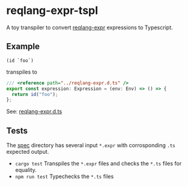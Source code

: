 # reqlang-expr-tspl

A toy transpiler to convert [reqlang-expr](https://github.com/testingrequired/reqlang-expr) expressions to Typescript.

## Example

```
(id `foo`)
```

transpiles to

```typescript
/// <reference path="../reqlang-expr.d.ts" />
export const expression: Expression = (env: Env) => () => {
  return id("foo");
};
```

See: [reqlang-expr.d.ts](./reqlang-expr.d.ts)

## Tests

The [spec](./spec/) directory has several input `*.expr` with corrosponding `.ts` expected output.

- `cargo test` Transpiles the `*.expr` files and checks the `*.ts` files for equality.
- `npm run test` Typechecks the `*.ts` files
